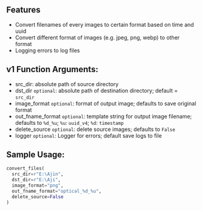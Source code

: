 ## Features
- Convert filenames of every images to certain format based on time and uuid
- Convert different format of images (e.g. jpeg, png, webp) to other format
- Logging errors to log files

## v1 Function Arguments:
- src_dir: absolute path of source directory
- dst_dir `optional`: absolute path of destination directory; default = `src_dir`
- image_format `optional`: format of output image; defaults to save original format
- out_fname_format `optional`: template string for output image filename; defaults to `%d_%u`; `%u`: `uuid_v4`; `%d`: `timestamp`
- delete_source `optional`: delete source images; defaults to `False`
- logger `optional`: Logger for errors; default save logs to file

## Sample Usage:

```python
convert_files(
  src_dir=r"E:\Ajin",
  dst_dir=r"E:\Aji",
  image_format="png",
  out_fname_format="optical_%d_%u",
  delete_source=False
)
```